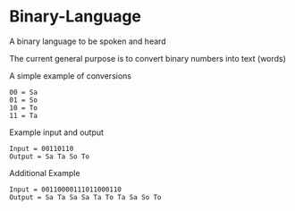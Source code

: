 # Binary-Language
A binary language to be spoken and heard

The current general purpose is to convert binary numbers into text (words)

A simple example of conversions

    00 = Sa
    01 = So
    10 = To
    11 = Ta

Example input and output

    Input = 00110110
    Output = Sa Ta So To

Additional Example

    Input = 00110000111011000110
    Output = Sa Ta Sa Sa Ta To Ta Sa So To
